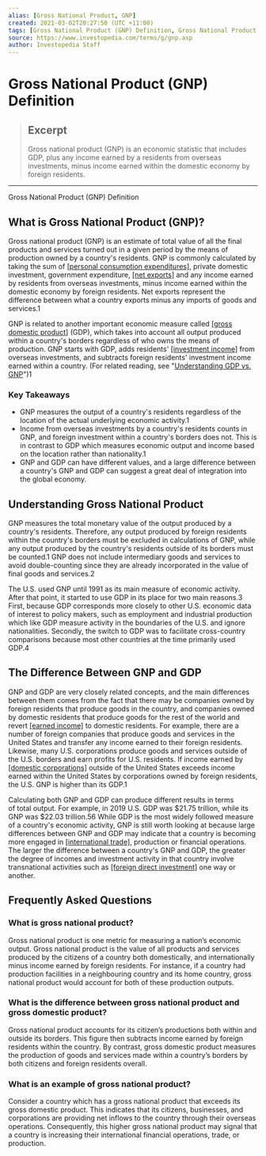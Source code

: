 ```yaml
---
alias: [Gross National Product, GNP]
created: 2021-03-02T20:27:50 (UTC +11:00)
tags: [Gross National Product (GNP) Definition, Gross National Product (GNP) Definition]
source: https://www.investopedia.com/terms/g/gnp.asp
author: Investopedia Staff
---
```


# Gross National Product (GNP) Definition

> ## Excerpt
> Gross national product (GNP) is an economic statistic that includes GDP, plus any income earned by a residents from overseas investments, minus income earned within the domestic economy by foreign residents.

---

Gross National Product (GNP) Definition
## What is Gross National Product (GNP)?

Gross national product (GNP) is an estimate of total value of all the final products and services turned out in a given period by the means of production owned by a country's residents. GNP is commonly calculated by taking the sum of [[personal consumption expenditures]](https://www.investopedia.com/terms/p/pce.asp), private domestic investment, government expenditure, [[net exports]](https://www.investopedia.com/terms/n/netexports.asp) and any income earned by residents from overseas investments, minus income earned within the domestic economy by foreign residents. Net exports represent the difference between what a country exports minus any imports of goods and services.1

GNP is related to another important economic measure called [[gross domestic product]](https://www.investopedia.com/terms/g/gdp.asp) (GDP), which takes into account all output produced within a country's borders regardless of who owns the means of production. GNP starts with GDP, adds residents' [[investment income]](https://www.investopedia.com/terms/i/investmentincome.asp) from overseas investments, and subtracts foreign residents' investment income earned within a country. (For related reading, see "[Understanding GDP vs. GNP](https://www.investopedia.com/ask/answers/030415/what-functional-difference-between-gdp-and-gnp.asp)")1

### Key Takeaways

-   GNP measures the output of a country's residents regardless of the location of the actual underlying economic activity.1
-   Income from overseas investments by a country's residents counts in GNP, and foreign investment within a country's borders does not. This is in contrast to GDP which measures economic output and income based on the location rather than nationality.1
-   GNP and GDP can have different values, and a large difference between a country's GNP and GDP can suggest a great deal of integration into the global economy.

## Understanding Gross National Product

GNP measures the total monetary value of the output produced by a country's residents. Therefore, any output produced by foreign residents within the country's borders must be excluded in calculations of GNP, while any output produced by the country's residents outside of its borders must be counted.1 GNP does not include intermediary goods and services to avoid double-counting since they are already incorporated in the value of final goods and services.2

The U.S. used GNP until 1991 as its main measure of economic activity. After that point, it started to use GDP in its place for two main reasons.3 First, because GDP corresponds more closely to other U.S. economic data of interest to policy makers, such as employment and industrial production which like GDP measure activity in the boundaries of the U.S. and ignore nationalities. Secondly, the switch to GDP was to facilitate cross-country comparisons because most other countries at the time primarily used GDP.4

## The Difference Between GNP and GDP

GNP and GDP are very closely related concepts, and the main differences between them comes from the fact that there may be companies owned by foreign residents that produce goods in the country, and companies owned by domestic residents that produce goods for the rest of the world and revert [[earned income]](https://www.investopedia.com/terms/e/earnedincome.asp) to domestic residents. For example, there are a number of foreign companies that produce goods and services in the United States and transfer any income earned to their foreign residents. Likewise, many U.S. corporations produce goods and services outside of the U.S. borders and earn profits for U.S. residents. If income earned by [[domestic corporations]](https://www.investopedia.com/terms/d/domestic-corporation.asp) outside of the United States exceeds income earned within the United States by corporations owned by foreign residents, the U.S. GNP is higher than its GDP.1

Calculating both GNP and GDP can produce different results in terms of total output. For example, in 2019 U.S. GDP was $21.75 trillion, while its GNP was $22.03 trillion.56 While GDP is the most widely followed measure of a country's economic activity, GNP is still worth looking at because large differences between GNP and GDP may indicate that a country is becoming more engaged in [[international trade]](https://www.investopedia.com/insights/what-is-international-trade/), production or financial operations. The larger the difference between a country's GNP and GDP, the greater the degree of incomes and investment activity in that country involve transnational activities such as [[foreign direct investment]](https://www.investopedia.com/terms/f/fdi.asp) one way or another.

## Frequently Asked Questions

### What is gross national product?

Gross national product is one metric for measuring a nation’s economic output. Gross national product is the value of all products and services produced by the citizens of a country both domestically, and internationally minus income earned by foreign residents. For instance, if a country had production facilities in a neighbouring country and its home country, gross national product would account for both of these production outputs.

### What is the difference between gross national product and gross domestic product?

Gross national product accounts for its citizen’s productions both within and outside its borders. This figure then subtracts income earned by foreign residents within the country. By contrast, gross domestic product measures the production of goods and services made within a country’s borders by both citizens and foreign residents overall. 

### What is an example of gross national product?

Consider a country which has a gross national product that exceeds its gross domestic product. This indicates that its citizens, businesses, and corporations are providing net inflows to the country through their overseas operations. Consequently, this higher gross national product may signal that a country is increasing their international financial operations, trade, or production.
